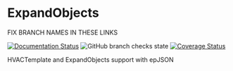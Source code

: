 # ExpandObjects

FIX BRANCH NAMES IN THESE LINKS

[![Documentation Status](https://readthedocs.org/projects/epjson-expandobjects/badge/?version=latest)](https://epjson-expandobjects.readthedocs.io/en/latest/?badge=latest)
![GitHub branch checks state](https://img.shields.io/github/checks-status/john-grando/pyExpandObjects/BuildOutPieces)
[![Coverage Status](https://coveralls.io/repos/github/john-grando/pyExpandObjects/badge.svg?branch=BuildOutPieces)](https://coveralls.io/github/john-grando/pyExpandObjects?branch=BuildOutPieces)

HVACTemplate and ExpandObjects support with epJSON
